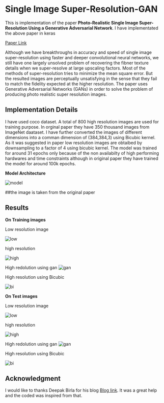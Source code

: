 # Single Image Super-Resolution-GAN
This is implementation of the paper **Photo-Realistic Single Image Super-Resolution Using a Generative Adversarial Network**. I have implementated the above paper in keras

[Paper Link](https://arxiv.org/abs/1609.04802)

Although we have breakthroughs in accuracy and speed of single image super-resolution using faster and deeper convolutional neural networks, we still have one largely unsolved problem of recovering the fibner texture details when we super-resolve at large upscaling factors. Most of the methods of super-resolution tries to minimize the mean square error. But the resulted images are perceptually unsatisfying in the sense that they fail to match the fidelity expected at the higher resolution. The paper uses Generative Adversarial Networks (GANs) in order to solve the problem of producing photo realistic super resolution images.

## Implementation Details
I have used coco dataset. A total of 800 high resolution images are used for training purpose. In orginal paper they have 350 thousand images from ImageNet daataset. I have further converted the images of different dimensions into a comman dimension of (384,384,3) using Bicubic kernel. As it was suggested in paper low resolution images are obtaibed by downsampling to a factor of 4 using bicubic kernel. The model was trained for around 31 epochs only because of the non availabilty of high performing hardwares and time constraints although in original paper they have trained the model for around 100k epochs.

**Model Architecture**

![model](model.png)

##the image is taken from the original paper


## Results
**On Training images**

Low resolution image

![low](images/tr_low.PNG)

high resolution

![high](images/tr_high.PNG)

High redolution using gan
![gan](images/tr_high_gan.PNG)

High resolution using Bicubic 

![bi](images/tr_high_bi.PNG)


**On Test images**

Low resolution image

![low](images/te_low.PNG)

high resolution

![high](images/te_high.PNG)

High redolution using gan
![gan](images/te_high_gan.PNG)

High resolution using Bicubic 

![bi](images/te_high_bi.PNG)

## Acknowledgment

I would like to thanks Deepak Birla for his blog [Blog link](https://medium.com/@birla.deepak26/single-image-super-resolution-using-gans-keras-aca310f33112). It was a great help and the coded was inspired from that.
